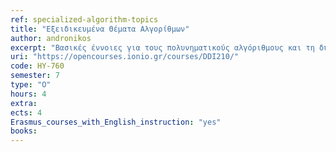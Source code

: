 ```yaml
---
ref: specialized-algorithm-topics
title: "Εξειδικευμένα Θέματα Αλγορίθμων"
author: andronikos
excerpt: "Βασικές έννοιες για τους πολυνηματικούς αλγόριθμους και τη δυναμική πολυνημάτωση. Η πολυνηματική εκδοχή του αλγόριθμου Merge Sort. Εισαγωγή στο γραμμικό προγραμματισμό. Αναγωγή προβλημάτων σε γραμμικά προγράμματα. Ο αλγόριθμος Simplex. Η έννοια της δυϊκότητας στον γραμμικό προγραμματισμό. Παίγνια μηδενικού αθροίσματος. Ο διακριτός και ο ταχύς μετασχηματισμός Fourier. Στοιχειώδεις αριθμοθεωρητικοί αλγόριθμοι. Ο αλγόριθμος του μέγιστου κοινού διαιρέτη. Αριθμητική υπολοίπων. Το κρυπτοσύστημα δημόσιου κλειδιού RSA. Τυχαιοποιημένοι αλγόριθμοι. Εισαγωγή στους προσεγγιστικούς αλγόριθμους."
uri: "https://opencourses.ionio.gr/courses/DDI210/"
code: HY-760
semester: 7
type: "Ο"
hours: 4
extra:
ects: 4
Erasmus_courses_with_English_instruction: "yes"
books: 
---
```

